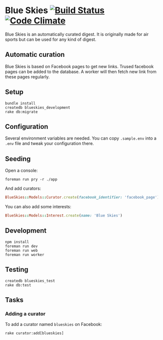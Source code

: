 # Blue Skies [![Build Status](https://api.travis-ci.org/TimPetricola/blueskies.svg?branch=master)](https://travis-ci.org/TimPetricola/blueskies) [![Code Climate](https://codeclimate.com/github/TimPetricola/blueskies/badges/gpa.svg)](https://codeclimate.com/github/TimPetricola/blueskies)


Blue Skies is an automatically curated digest. It is originally made for air
sports but can be used for any kind of digest.

## Automatic curation

Blue Skies is based on Facebook pages to get new links. Trused facebook pages
can be added to the database. A worker will then fetch new link from these pages
regularly.

## Setup

```
bundle install
createdb blueskies_development
rake db:migrate
```

## Configuration

Several environment variables are needed. You can copy `.sample.env` into a
`.env` file and tweak your configuration there.

## Seeding

Open a console:

```
foreman run pry -r ./app
```

And add curators:

```rb
BlueSkies::Models::Curator.create(facebook_identifier: 'facebook_page')
```

You can also add some interests:

```rb
BlueSkies::Models::Interest.create(name: 'Blue Skies')
```

## Development

```
npm install
foreman run dev
foreman run web
foreman run worker
```

## Testing

```
createdb blueskies_test
rake db:test
```

## Tasks

### Adding a curator

To add a curator named `blueskies` on Facebook:

```
rake curator:add[blueskies]
```
